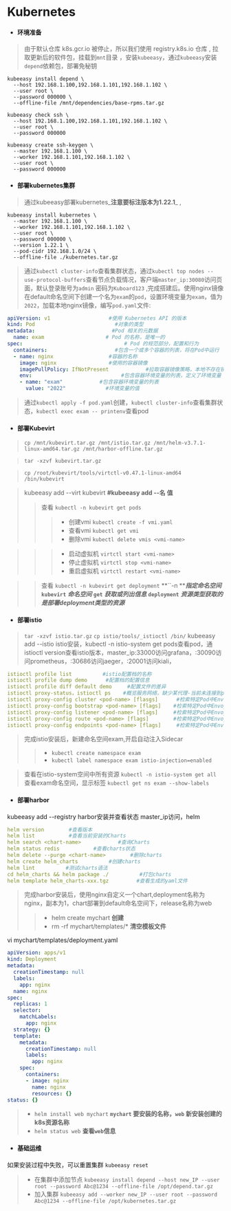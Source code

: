# Kubernetes

* #### 环境准备

> 由于默认仓库 k8s.gcr.io 被停止，所以我们使用 registry.k8s.io 仓库  , 拉取更新后的软件包，挂载到`mnt`目录 ，安装`kubeeasy`，通过`kubeeasy`安装`depend`依赖包，部署免秘钥
```
kubeeasy install depend \
  --host 192.168.1.100,192.168.1.101,192.168.1.102 \
  --user root \
  --password 000000 \
  --offline-file /mnt/dependencies/base-rpms.tar.gz
```
```
kubeeasy check ssh \
  --host 192.168.1.100,192.168.1.101,192.168.1.102 \
  --user root \
  --password 000000
```

```
kubeeasy create ssh-keygen \
  --master 192.168.1.100 \
  --worker 192.168.1.101,192.168.1.102 \
  --user root \
  --password 000000
```

* #### 部署kubernetes集群

> 通过kubeeasy部署kubernetes_**注意要标注版本为1.22.1**_ , 
```
kubeeasy install kubernetes \
  --master 192.168.1.100 \
  --worker 192.168.1.101,192.168.1.102 \
  --user root \
  --password 000000 \
  --version 1.22.1 \
  --pod-cidr 192.168.1.0/24 \
  --offline-file ./kubernetes.tar.gz
```
> 通过`kubectl cluster-info`查看集群状态，通过`kubectl top nodes --use-protocol-buffers`查看节点负载情况，客户端`master_ip:30080`访问页面，默认登录账号为`admin` 密码为`Kuboard123` ,完成搭建后。使用nginx镜像在default命名空间下创建一个名为`exam`的`pod`，设置环境变量为`exam`，值为`2022`，加载本地nginx镜像，编写`pod.yaml`文件:

```yaml
apiVersion: v1                   #使用 Kubernetes API 的版本
kind: Pod                          #对象的类型
metadata:                         #Pod 相关的元数据
  name: exam                    # Pod 的名称，是唯一的
spec:                                 # Pod 的规范部分，配置和行为
  containers:                      #包含一个或多个容器的列表，将在Pod中运行
  - name: nginx                  #容器的名称
    image: nginx                 #使用的容器镜像
    imagePullPolicy: IfNotPresent            #拉取容器镜像策略，本地不存在镜像时尝试拉取
    env:                             #包含容器环境变量的列表，定义了环境变量
    - name: "exam"            #包含容器环境变量的列表
      value: "2022"             #环境变量的值
```

> 通过`kubectl apply -f pod.yaml`创建，`kubectl cluster-info`查看集群状态，`kubectl exec exam -- printenv`查看pod

* #### 部署Kubevirt

> `cp /mnt/kubevirt.tar.gz /mnt/istio.tar.gz /mnt/helm-v3.7.1-linux-amd64.tar.gz /mnt/harbor-offline.tar.gz`

> `tar -xzvf kubevirt.tar.gz`

> `cp /root/kubevirt/tools/virtctl-v0.47.1-linux-amd64 /bin/kubevirt`

> kubeeasy add --virt kubevirt **#kubeeasy add --名 值**
>
> > 查看 `kubectl -n kubevirt get pods`
> >
> > > * 创建vmi `kubectl create -f vmi.yaml`
> > > * 查看vmi `kubectl get vmi`
> > > * 删除vmi `kubectl delete vmis <vmi-name>`

> > > * 启动虚拟机 `virtctl start <vmi-name>`
> > > * 停止虚拟机 `virtctl stop <vmi-name>`
> > > * 重启虚拟机 `virtctl restart <vmi-name>`

> > 查看 `kubectl -n kubevirt get deployment` **\`\`-n **_**指定命名空间**_ **`kubevirt`** _**命名空间**_ **`get`** _**获取或列出信息**_ **`deployment`** _**资源类型获取的是部署deployment类型的资源**_

* #### 部署istio

> `tar -xzvf istio.tar.gz`
> `cp istio/tools/_istioctl /bin/`
kubeeasy add --istio istio安装，kubectl -n istio-system get pods查看pod，通istioctl version查看istio版本，master\_ip:33000访问grafana，:30090访问prometheus，:30686访问jaeger，:20001访问kiali，

```yaml
istioctl profile list          #istio配置档的名称
istioctl profile dump demo      #配置档的配置信息
istioctl profile diff default demo     #配置文件的差异
istioctl proxy-status，istioctl ps    #概览服务网络，缺少某代理-当前未连接到polit实例，stale-存在网络问题或需要扩展pilot
istioctl proxy-config cluster <pod-name> [flasgs]      #检索特定Pod中Envoy实例的集群配置的信息
istioctl proxy-config bootstrap <pod-name> [flags]    #检索特定Pod中Envoy实例的bootstrap配置的信息
istioctl proxy-config listener <pod-name> [flags]     #检索特定Pod中Envoy实例的监听器配置的信息
istioctl proxy-config route <pod-name> [flags]        #检索特定Pod中Envoy实例的路由配置的信息
istioctl proxy-config endpoints <pod-name> [flags]     #检索特定Pod中Envoy实例的endpoint配置的信息
```

> 完成istio安装后，新建命名空间exam,开启自动注入Sidecar
>
> > * `kubectl create namespace exam`
> > * `kubectl label namespace exam istio-injection=enabled`

> 查看在istio-system空间中所有资源 `kubectl -n istio-system get all` 查看exam命名空间，显示标签 `kubectl get ns exam --show-labels`

* #### 部署harbor

kubeeasy add --registry harbor安装并查看状态 master\_ip访问，helm

```yaml
helm version        #查看版本
helm list           #查看当前安装的Charts
helm search <chart-name>            #查询Charts
helm status redis           #查看charts状态
helm delete --purge <chart-name>        #删除charts
helm create helm_charts          #创建charts
helm lint          #测试charts语法
cd helm_charts && helm package ./          #打包charts
helm template helm_charts-xxx.tgz         #查看生成的yaml文件
```

> 完成harbor安装后，使用nginx自定义一个chart,deployment名称为nginx，副本为1，chart部署到default命名空间下，release名称为web
>
> > * helm create mychart **创建**
> > * rm -rf mychart/templates/\* **清空模板文件**

vi mychart/templates/deployment.yaml

```yaml
apiVersion: apps/v1
kind: Deployment
metadata:
  creationTimestamp: null
  labels:
    app: nginx
  name: nginx
spec:
  replicas: 1
  selector:
    matchLabels:
      app: nginx
  strategy: {}
  template:
    metadata:
      creationTimestamp: null
      labels:
        app: nginx
    spec:
      containers:
      - image: nginx
        name: nginx
        resources: {}
status: {}
```

> * `helm install web mychart` **`mychart` 要安装的名称，`web` 新安装创建的k8s资源名称**
> * `helm status web` **查看`web`信息**

* #### 基础运维

如果安装过程中失败，可以重置集群 `kubeeasy reset`

> * 在集群中添加节点 `kubeeasy install depend --host new_IP --user root --password Abc@1234 --offline-file /opt/depend.tar.gz`
> * 加入集群 `kubeeasy add --worker new_IP --user root --password Abc@1234 --offline-file /opt/kubernetes.tar.gz`
